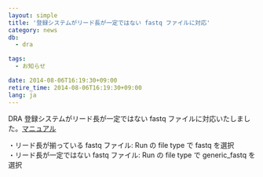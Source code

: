 ```yaml
---
layout: simple
title: '登録システムがリード長が一定ではない fastq ファイルに対応'
category: news
db:
  - dra

tags:
  - お知らせ

date: 2014-08-06T16:19:30+09:00
retire_time: 2014-08-06T16:19:30+09:00
lang: ja
---
```


<p>DRA 登録システムがリード長が一定ではない fastq ファイルに対応いたしました。<a href="/dra/services/index.html#fastq">マニュアル</a></p>・リード長が揃っている fastq ファイル: Run の file type で fastq を選択<br>・リード長が一定ではない fastq ファイル: Run の file type で generic_fastq を選択
